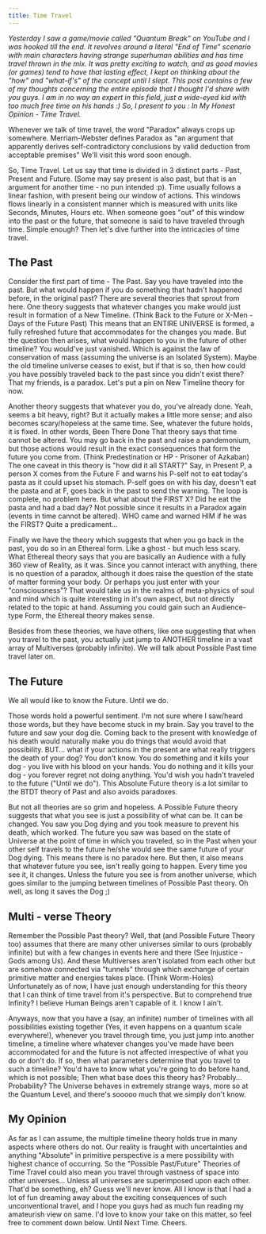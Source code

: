 ```yaml
---
title: Time Travel
---
```


_Yesterday I saw a game/movie called "Quantum Break" on YouTube and I was hooked till the end. It revolves around a literal "End of Time" scenario with main characters having strange superhuman abilities and has time travel thrown in the mix. It was pretty exciting to watch, and as good movies (or games) tend to have that lasting effect, I kept on thinking about the "how" and "what-if's" of the concept until I slept. This post contains a few of my thoughts concerning the entire episode that I thought I'd share with you guys. I am in no way an expert in this field, just a wide-eyed kid with too much free time on his hands :) So, I present to you : In My Honest Opinion - Time Travel._

Whenever we talk of time travel, the word "Paradox" always crops up somewhere. Merriam-Webster defines Paradox as "an argument that apparently derives self-contradictory conclusions by valid deduction from acceptable premises" We'll visit this word soon enough.

So, Time Travel. Let us say that time is divided in 3 distinct parts - Past, Present and Future. (Some may say present is also past, but that is an argument for another time - no pun intended :p). Time usually follows a linear fashion, with present being our window of actions. This windows flows linearly in a consistent manner which is measured with units like Seconds, Minutes, Hours etc. When someone goes "out" of this window into the past or the future, that someone is said to have traveled through time. Simple enough? Then let's dive further into the intricacies of time travel.

## The Past

Consider the first part of time - The Past. Say you have traveled into the past. But what would happen if you do something that hadn't happened before, in the original past? There are several theories that sprout from here. One theory suggests that whatever changes you make would just result in formation of a New Timeline. (Think Back to the Future or X-Men - Days of the Future Past) This means that an ENTIRE UNIVERSE is formed, a fully refreshed future that accommodates for the changes you made. But the question then arises, what would happen to you in the future of other timeline? You would've just vanished. Which is against the law of conservation of mass (assuming the universe is an Isolated System). Maybe the old timeline universe ceases to exist, but if that is so, then how could you have possibly traveled back to the past since you didn't exist there? That my friends, is a paradox. Let's put a pin on New Timeline theory for now.

Another theory suggests that whatever you do, you've already done. Yeah, seems a bit heavy, right? But it actually makes a little more sense; and also becomes scary/hopeless at the same time. See, whatever the future holds, it is fixed. In other words, Been There Done That theory says that time cannot be altered. You may go back in the past and raise a pandemonium, but those actions would result in the exact consequences that form the future you come from. (Think Predestination or HP - Prisoner of Azkaban) The one caveat in this theory is "how did it all START?" Say, in Present P, a person X comes from the Future F and warns his P-self not to eat today's pasta as it could upset his stomach. P-self goes on with his day, doesn't eat the pasta and at F, goes back in the past to send the warning. The loop is complete, no problem here. But what about the FIRST X? Did he eat the pasta and had a bad day? Not possible since it results in a Paradox again (events in time cannot be altered). WHO came and warned HIM if he was the FIRST? Quite a predicament...

Finally we have the theory which suggests that when you go back in the past, you do so in an Ethereal form. Like a ghost - but much less scary. What Ethereal theory says that you are basically an Audience with a fully 360 view of Reality, as it was. Since you cannot interact with anything, there is no question of a paradox, although it does raise the question of the state of matter forming your body. Or perhaps you just enter with your "consciousness"? That would take us in the realms of meta-physics of soul and mind which is quite interesting in it's own aspect, but not directly related to the topic at hand. Assuming you could gain such an Audience-type Form, the Ethereal theory makes sense.

Besides from these theories, we have others, like one suggesting that when you travel to the past, you actually just jump to ANOTHER timeline in a vast array of Multiverses (probably infinite). We will talk about Possible Past time travel later on.

## The Future

We all would like to know the Future. Until we do. 

Those words hold a powerful sentiment. I'm not sure where I saw/heard those words, but they have become stuck in my brain. Say you travel to the future and saw your dog die. Coming back to the present with knowledge of his death would naturally make you do things that would avoid that possibility. BUT... what if your actions in the present are what really triggers the death of your dog? You don't know. You do something and it kills your dog - you live with his blood on your hands. You do nothing and it kills your dog - you forever regret not doing anything. You'd wish you hadn't traveled to the future ("Until we do"). This Absolute Future theory is a lot similar to the BTDT theory of Past and also avoids paradoxes.

But not all theories are so grim and hopeless. A Possible Future theory suggests that what you see is just a possibility of what can be. It can be changed. You saw you Dog dying and you took measure to prevent his death, which worked. The future you saw was based on the state of Universe at the point of time in which you traveled, so in the Past when your other self travels to the future he/she would see the same future of your Dog dying. This means there is no paradox here. But then, it also means that whatever future you see, isn't really going to happen. Every time you see it, it changes. Unless the future you see is from another universe, which goes similar to the jumping between timelines of Possible Past theory. Oh well, as long it saves the Dog ;)

## Multi - verse Theory

Remember the Possible Past theory? Well, that (and Possible Future Theory too) assumes that there are many other universes similar to ours (probably infinite) but with a few changes in events here and there (See Injustice - Gods among Us). And these Multiverses aren't isolated from each other but are somehow connected via "tunnels" through which exchange of certain primitive matter and energies takes place. (Think Worm-Holes) Unfortunately as of now, I have just enough understanding for this theory that I can think of time travel from it's perspective. But to comprehend true Infinity? I believe Human Beings aren't capable of it. I know I ain't. 

Anyways, now that you have a (say, an infinite) number of timelines with all possibilities existing together (Yes, it even happens on a quantum scale everywhere!), whenever you travel through time, you just jump into another timeline, a timeline where whatever changes you've made have been accommodated for and the future is not affected irrespective of what you do or don't do. If so, then what parameters determine that you travel to such a timeline? You'd have to know what you're going to do before hand, which is not possible; Then what base does this theory has? Probably... Probability? The Universe behaves in extremely strange ways, more so at the Quantum Level, and there's sooooo much that we simply don't know.

## My Opinion

As far as I can assume, the multiple timeline theory holds true in many aspects where others do not. Our reality is fraught with uncertainties and anything "Absolute" in primitive perspective is a mere possibility with highest chance of occurring. So the "Possible Past/Future" Theories of Time Travel could also mean you travel through vastness of space into other universes... Unless all universes are superimposed upon each other. That'd be something, eh? Guess we'll never know. All I know is that I had a lot of fun dreaming away about the exciting consequences of such unconventional travel, and I hope you guys had as much fun reading my amateurish view on same. I'd love to know your take on this matter, so feel free to comment down below. Until Next Time. Cheers.
